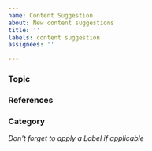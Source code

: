 ```yaml
---
name: Content Suggestion
about: New content suggestions
title: ''
labels: content suggestion
assignees: ''

---
```


### Topic

<!--
Describe the topic you want me to cover, providing as much detail as you can...
-->

### References

<!--
Please provide any resources relevant to the topic...
-->

### Category

<!--
Please provide a category that is relevant to the suggestion, eg. Algorithms, Data structures, System Design, etc..
-->


_Don't forget to apply a Label if applicable_

